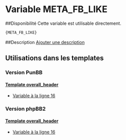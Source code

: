 # Variable META_FB_LIKE

##Disponibilité
Cette variable est utilisable directement.

```html
{META_FB_LIKE}
```

##Description
[Ajouter une description](https://fa-tvars.appspot.com/var/META_FB_LIKE)

## Utilisations dans les templates

### Version PunBB

#### [Template overall_header](punbb/overall_header.md#readme)
* [Variable &agrave; la ligne 16](../punbb/overall_header.tpl#L16)

### Version phpBB2

#### [Template overall_header](subsilver/overall_header.md#readme)
* [Variable &agrave; la ligne 16](../subsilver/overall_header.tpl#L16)